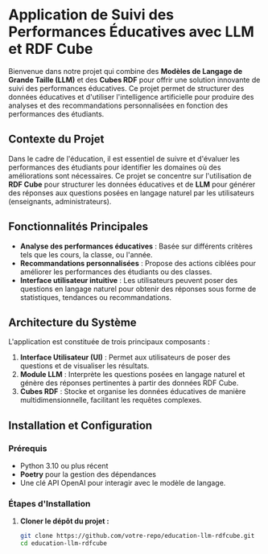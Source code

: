 # Application de Suivi des Performances Éducatives avec LLM et RDF Cube

Bienvenue dans notre projet qui combine des **Modèles de Langage de Grande Taille (LLM)** et des **Cubes RDF** pour offrir une solution innovante de suivi des performances éducatives. Ce projet permet de structurer des données éducatives et d'utiliser l'intelligence artificielle pour produire des analyses et des recommandations personnalisées en fonction des performances des étudiants.

## Contexte du Projet

Dans le cadre de l'éducation, il est essentiel de suivre et d'évaluer les performances des étudiants pour identifier les domaines où des améliorations sont nécessaires. Ce projet se concentre sur l'utilisation de **RDF Cube** pour structurer les données éducatives et de **LLM** pour générer des réponses aux questions posées en langage naturel par les utilisateurs (enseignants, administrateurs).

## Fonctionnalités Principales

- **Analyse des performances éducatives** : Basée sur différents critères tels que les cours, la classe, ou l'année.
- **Recommandations personnalisées** : Propose des actions ciblées pour améliorer les performances des étudiants ou des classes.
- **Interface utilisateur intuitive** : Les utilisateurs peuvent poser des questions en langage naturel pour obtenir des réponses sous forme de statistiques, tendances ou recommandations.

## Architecture du Système

L'application est constituée de trois principaux composants :

1. **Interface Utilisateur (UI)** : Permet aux utilisateurs de poser des questions et de visualiser les résultats.
2. **Module LLM** : Interprète les questions posées en langage naturel et génère des réponses pertinentes à partir des données RDF Cube.
3. **Cubes RDF** : Stocke et organise les données éducatives de manière multidimensionnelle, facilitant les requêtes complexes.

## Installation et Configuration

### Prérequis

- Python 3.10 ou plus récent
- **Poetry** pour la gestion des dépendances
- Une clé API OpenAI pour interagir avec le modèle de langage.

### Étapes d'Installation

1. **Cloner le dépôt du projet :**

   ```bash
   git clone https://github.com/votre-repo/education-llm-rdfcube.git
   cd education-llm-rdfcube
